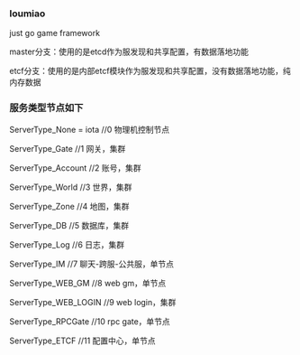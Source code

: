 ### loumiao
just go game framework

master分支：使用的是etcd作为服发现和共享配置，有数据落地功能

etcf分支：使用的是内部etcf模块作为服发现和共享配置，没有数据落地功能，纯内存数据

### 服务类型节点如下

ServerType_None      = iota //0 物理机控制节点

ServerType_Gate             //1 网关，集群

ServerType_Account          //2 账号，集群

ServerType_World            //3 世界，集群

ServerType_Zone             //4 地图，集群

ServerType_DB               //5 数据库，集群

ServerType_Log              //6 日志，集群

ServerType_IM               //7 聊天-跨服-公共服，单节点

ServerType_WEB_GM           //8 web gm，单节点

ServerType_WEB_LOGIN        //9 web login，集群

ServerType_RPCGate          //10 rpc gate，单节点

ServerType_ETCF             //11 配置中心，单节点


